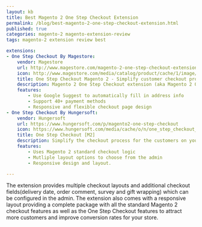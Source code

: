 ```yaml
---
layout: kb
title: Best Magento 2 One Step Checkout Extension
permalink: /blog/best-magento-2-one-step-checkout-extension.html
published: true
categories: magento-2 magento-extension-review
tags: magento-2 extension review best

extensions:
- One Step Checkout By Magestore:
	vendor: Magestore
	url: http://www.magestore.com/magento-2-one-step-checkout-extension.html
	icon: http://www.magestore.com/media/catalog/product/cache/1/image/300x/9df78eab33525d08d6e5fb8d27136e95/o/s/osc2.jpg
	title: One Step Checkout Magento 2 - Simplify customer checkout process
	description: Magento 2 One Step Checkout extension (aka Magento 2 One Page Checkout) simplifies customers checkout process with all checkout steps appeared on a single page. Thus, customers can fill in information and modify any step without back and forth.
	features:
		- Use Google Suggest to automatically fill in address info
		- Support 40+ payment methods 
		- Responsive and flexible checkout page design
- One Step Checkout By Hungersoft:
	vendor: Hungersoft
	url: https://www.hungersoft.com/p/magento2-one-step-checkout
	icon: https://www.hungersoft.com/media/cache/o/n/one_step_checkout_600x600.png
	title: One Step Checkout [M2]
	description: Simplify the checkout process for the customers on your Magento 2 store with the One Step Checkout extension. This extension allows you to convert the standard checkout in your Magento 2 store with multiple steps into a single step checkout.
	features:
		- Uses Magento 2 standard checkout logic
		- Mutliple layout options to choose from the admin
		- Responsive design and layout.

---
```



The extension provides multiple checkout layouts and additional checkout fields(delivery date, order comment, survey and gift wrapping) which can be configured in the admin. The extension also comes with a responsive layout providing a complete package with all the standard Magento 2 checkout features as well as the One Step Checkout features to attract more customers and improve conversion rates for your store.

